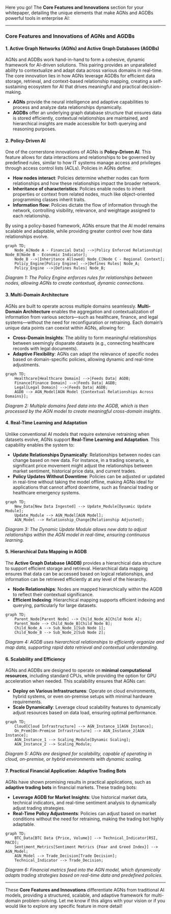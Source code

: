 Here you go! The **Core Features and Innovations** section for your whitepaper, detailing the unique elements that make AGNs and AGDBs powerful tools in enterprise AI:

---

### **Core Features and Innovations of AGNs and AGDBs**

#### **1. Active Graph Networks (AGNs) and Active Graph Databases (AGDBs)**

AGNs and AGDBs work hand-in-hand to form a cohesive, dynamic framework for AI-driven solutions. This pairing provides an unparalleled ability to contextualize and adapt data across various domains in real-time. The core innovation lies in how AGNs leverage AGDBs for efficient data storage, retrieval, and context-based relationship mapping, creating a self-sustaining ecosystem for AI that drives meaningful and practical decision-making.

- **AGNs** provide the neural intelligence and adaptive capabilities to process and analyze data relationships dynamically.
- **AGDBs** offer an underlying graph database structure that ensures data is stored efficiently, contextual relationships are maintained, and hierarchical insights are made accessible for both querying and reasoning purposes.

#### **2. Policy-Driven AI**

One of the cornerstone innovations of AGNs is **Policy-Driven AI**. This feature allows for data interactions and relationships to be governed by predefined rules, similar to how IT systems manage access and privileges through access control lists (ACLs). Policies in AGNs define:

- **How nodes interact**: Policies determine whether nodes can form relationships and how these relationships impact the broader network.
- **Inheritance of characteristics**: Policies enable nodes to inherit properties or context from related nodes, much like object-oriented programming classes inherit traits.
- **Information flow**: Policies dictate the flow of information through the network, controlling visibility, relevance, and weightage assigned to each relationship.

By using a policy-based framework, AGNs ensure that the AI model remains scalable and adaptable, while providing greater control over how data relationships evolve.

```mermaid
graph TD;
    Node_A[Node A - Financial Data] -->|Policy Enforced Relationship| Node_B[Node B - Economic Indicator];
    Node_B -->|Inheritance Allowed| Node_C[Node C - Regional Context];
    Policy_Engine[Policy Engine] -->|Defines Rules| Node_A;
    Policy_Engine -->|Defines Rules| Node_B;
```

*Diagram 1: The Policy Engine enforces rules for relationships between nodes, allowing AGNs to create contextual, dynamic connections.*

#### **3. Multi-Domain Architecture**

AGNs are built to operate across multiple domains seamlessly. **Multi-Domain Architecture** enables the aggregation and contextualization of information from various sectors—such as healthcare, finance, and legal systems—without the need for reconfiguration or retraining. Each domain’s unique data points can coexist within AGNs, allowing for:

- **Cross-Domain Insights**: The ability to form meaningful relationships between seemingly disparate datasets (e.g., connecting healthcare records with legal documents).
- **Adaptive Flexibility**: AGNs can adapt the relevance of specific nodes based on domain-specific policies, allowing dynamic and real-time adjustments.

```mermaid
graph TD;
    Healthcare[Healthcare Domain] -->|Feeds Data| AGDB;
    Finance[Finance Domain] -->|Feeds Data| AGDB;
    Legal[Legal Domain] -->|Feeds Data| AGDB;
    AGDB --> AGN_Model[AGN Model {Contextual Relationships Across Domains}];
```

*Diagram 2: Multiple domains feed data into the AGDB, which is then processed by the AGN model to create meaningful cross-domain insights.*

#### **4. Real-Time Learning and Adaptation**

Unlike conventional AI models that require extensive retraining when datasets evolve, AGNs support **Real-Time Learning and Adaptation**. This capability enables the system to:

- **Update Relationships Dynamically**: Relationships between nodes can change based on new data. For instance, in a trading scenario, a significant price movement might adjust the relationships between market sentiment, historical price data, and current trades.
- **Policy Updates Without Downtime**: Policies can be adjusted or updated in real-time without taking the model offline, making AGNs ideal for applications that cannot afford downtime, such as financial trading or healthcare emergency systems.

```mermaid
graph TD;
    New_Data[New Data Ingested] --> Update_Module[Dynamic Update Module];
    Update_Module --> AGN_Model[AGN Model];
    AGN_Model --> Relationship_Change[Relationship Adjusted];

```

*Diagram 3: The Dynamic Update Module allows new data to adjust relationships within the AGN model in real-time, ensuring continuous learning.*

#### **5. Hierarchical Data Mapping in AGDB**

The **Active Graph Database (AGDB)** provides a hierarchical data structure to support efficient storage and retrieval. Hierarchical data mapping ensures that data can be accessed based on logical relationships, and information can be retrieved efficiently at any level of the hierarchy.

- **Node Relationships**: Nodes are mapped hierarchically within the AGDB to reflect their contextual significance. 
- **Efficient Indexing**: Hierarchical mapping supports efficient indexing and querying, particularly for large datasets.

```mermaid
graph TD;
    Parent_Node[Parent Node] --> Child_Node_A[Child Node A];
    Parent_Node --> Child_Node_B[Child Node B];
    Child_Node_A --> Sub_Node_1[Sub Node 1];
    Child_Node_B --> Sub_Node_2[Sub Node 2];
```

*Diagram 4: AGDB uses hierarchical relationships to efficiently organize and map data, supporting rapid data retrieval and contextual understanding.*

#### **6. Scalability and Efficiency**

AGNs and AGDBs are designed to operate on **minimal computational resources**, including standard CPUs, while providing the option for GPU acceleration when needed. This scalability ensures that AGNs can:

- **Deploy on Various Infrastructures**: Operate on cloud environments, hybrid systems, or even on-premise setups with minimal hardware requirements.
- **Scale Dynamically**: Leverage cloud scalability features to dynamically adjust resources based on data load, ensuring optimal performance.

```mermaid
graph TD;
    Cloud[Cloud Infrastructure] --> AGN_Instance_1[AGN Instance];
    On_Prem[On-Premise Infrastructure] --> AGN_Instance_2[AGN Instance];
    AGN_Instance_1 --> Scaling_Module[Dynamic Scaling];
    AGN_Instance_2 --> Scaling_Module;
```

*Diagram 5: AGNs are designed for scalability, capable of operating in cloud, on-premise, or hybrid environments with dynamic scaling.*

#### **7. Practical Financial Application: Adaptive Trading Bots**

AGNs have shown promising results in practical applications, such as **adaptive trading bots** in financial markets. These trading bots:

- **Leverage AGDB for Market Insights**: Use historical market data, technical indicators, and real-time sentiment analysis to dynamically adjust trading strategies.
- **Real-Time Policy Adjustments**: Policies can adjust based on market conditions without the need for retraining, making the trading bot highly adaptable.

```mermaid
graph TD;
    BTC_Data[BTC Data {Price, Volume}] --> Technical_Indicator[RSI, MACD];
    Sentiment_Metrics[Sentiment Metrics {Fear and Greed Index}] --> AGN_Model;
    AGN_Model --> Trade_Decision[Trade Decision];
    Technical_Indicator --> Trade_Decision;
```

*Diagram 6: Financial metrics feed into the AGN model, which dynamically adapts trading strategies based on real-time data and predefined policies.*

---

These **Core Features and Innovations** differentiate AGNs from traditional AI models, providing a structured, scalable, and adaptive framework for multi-domain problem-solving. Let me know if this aligns with your vision or if you would like to explore any specific feature in more detail!
